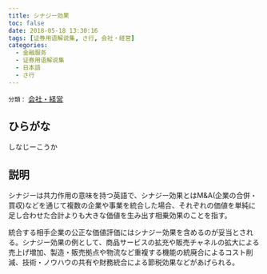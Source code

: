 ```yaml
---
title: シナジー効果
toc: false
date: 2018-05-18 13:30:16
tags: [证券用语解说集, さ行, 会社・経営]
categories:
  - 金融服务
  - 证券用语解说集
  - 日本語
  - さ行
---
```


`分類：` [会社・経営](/tags/会社・経営/)

## ひらがな

しなじーこうか

## 説明

シナジーは共力作用の意味を持つ英語で、シナジー効果とはM&A(企業の合併・買収)などを通じて複数の企業や事業を統合した場合、それぞれの価値を単純に足し合わせた合計よりも大きな価値を生み出す相乗効果のことを指す。

統合する相手企業の公正な価値評価にはシナジー効果を含めるのが妥当とされる。シナジー効果の例として、商品サービスの拡充や販売チャネルの拡大による売上げ増加、製造・販売拠点や物流など重複する機能の統廃合によるコスト削減、技術・ノウハウの共有や財務統合による節税効果などがあげられる。
